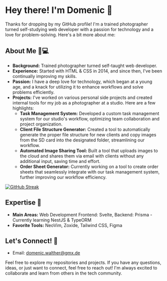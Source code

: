 # Hey there! I'm Domenic 👋

Thanks for dropping by my GitHub profile! I'm a trained photographer turned self-studying web developer with a passion for technology and a love for problem-solving. Here's a bit more about me:

## About Me 📸💻

- **Background:** Trained photographer turned self-taught web developer.
- **Experience:** Started with HTML & CSS in 2014, and since then, I've been continually improving my skills.
- **Passion:** I have a deep love for technology, which began at a young age, and a knack for utilizing it to enhance workflows and solve problems efficiently.
- **Projects:** I've worked on various personal side projects and created internal tools for my job as a photographer at a studio. Here are a few highlights:
  - **Task Management System:** Developed a custom task management system for our studio's workflow, optimizing team collaboration and project organization.
  - **Client File Structure Generator:** Created a tool to automatically generate the proper file structure for new clients and copy images from the SD card into the designated folder, streamlining our workflow.
  - **Automated Image Sharing Tool:** Built a tool that uploads images to the cloud and shares them via email with clients without any additional input, saving time and effort.
  - **Order Sheet Generator:** Currently working on a tool to create order sheets that seamlessly integrate with our task management system, further improving our workflow efficiency.


[![GitHub Streak](https://streak-stats.demolab.com/?user=DenverCoder1)](https://git.io/streak-stats)
## Expertise 🚀

- **Main Areas:** Web Development Frontend: Svelte, Backend: Prisma - Currently learning NestJS & TypeORM
- **Favorite Tools:** NeoVim, Zoxide, Tailwind CSS, Figma


## Let's Connect! 📧

- Email: domenic.walther@gmx.de

Feel free to explore my repositories and projects. If you have any questions, ideas, or just want to connect, feel free to reach out! I'm always excited to collaborate and learn from others in the tech community.
